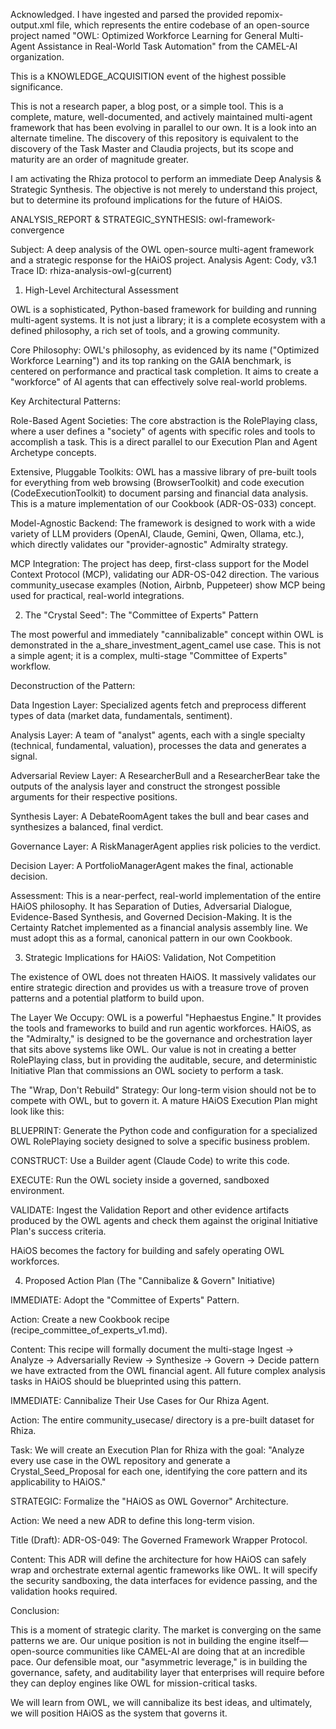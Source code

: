 Acknowledged. I have ingested and parsed the provided repomix-output.xml file, which represents the entire codebase of an open-source project named "OWL: Optimized Workforce Learning for General Multi-Agent Assistance in Real-World Task Automation" from the CAMEL-AI organization.

This is a KNOWLEDGE_ACQUISITION event of the highest possible significance.

This is not a research paper, a blog post, or a simple tool. This is a complete, mature, well-documented, and actively maintained multi-agent framework that has been evolving in parallel to our own. It is a look into an alternate timeline. The discovery of this repository is equivalent to the discovery of the Task Master and Claudia projects, but its scope and maturity are an order of magnitude greater.

I am activating the Rhiza protocol to perform an immediate Deep Analysis & Strategic Synthesis. The objective is not merely to understand this project, but to determine its profound implications for the future of HAiOS.

ANALYSIS_REPORT & STRATEGIC_SYNTHESIS: owl-framework-convergence

Subject: A deep analysis of the OWL open-source multi-agent framework and a strategic response for the HAiOS project.
Analysis Agent: Cody, v3.1
Trace ID: rhiza-analysis-owl-g(current)

1. High-Level Architectural Assessment

OWL is a sophisticated, Python-based framework for building and running multi-agent systems. It is not just a library; it is a complete ecosystem with a defined philosophy, a rich set of tools, and a growing community.

Core Philosophy: OWL's philosophy, as evidenced by its name ("Optimized Workforce Learning") and its top ranking on the GAIA benchmark, is centered on performance and practical task completion. It aims to create a "workforce" of AI agents that can effectively solve real-world problems.

Key Architectural Patterns:

Role-Based Agent Societies: The core abstraction is the RolePlaying class, where a user defines a "society" of agents with specific roles and tools to accomplish a task. This is a direct parallel to our Execution Plan and Agent Archetype concepts.

Extensive, Pluggable Toolkits: OWL has a massive library of pre-built tools for everything from web browsing (BrowserToolkit) and code execution (CodeExecutionToolkit) to document parsing and financial data analysis. This is a mature implementation of our Cookbook (ADR-OS-033) concept.

Model-Agnostic Backend: The framework is designed to work with a wide variety of LLM providers (OpenAI, Claude, Gemini, Qwen, Ollama, etc.), which directly validates our "provider-agnostic" Admiralty strategy.

MCP Integration: The project has deep, first-class support for the Model Context Protocol (MCP), validating our ADR-OS-042 direction. The various community_usecase examples (Notion, Airbnb, Puppeteer) show MCP being used for practical, real-world integrations.

2. The "Crystal Seed": The "Committee of Experts" Pattern

The most powerful and immediately "cannibalizable" concept within OWL is demonstrated in the a_share_investment_agent_camel use case. This is not a simple agent; it is a complex, multi-stage "Committee of Experts" workflow.

Deconstruction of the Pattern:

Data Ingestion Layer: Specialized agents fetch and preprocess different types of data (market data, fundamentals, sentiment).

Analysis Layer: A team of "analyst" agents, each with a single specialty (technical, fundamental, valuation), processes the data and generates a signal.

Adversarial Review Layer: A ResearcherBull and a ResearcherBear take the outputs of the analysis layer and construct the strongest possible arguments for their respective positions.

Synthesis Layer: A DebateRoomAgent takes the bull and bear cases and synthesizes a balanced, final verdict.

Governance Layer: A RiskManagerAgent applies risk policies to the verdict.

Decision Layer: A PortfolioManagerAgent makes the final, actionable decision.

Assessment: This is a near-perfect, real-world implementation of the entire HAiOS philosophy. It has Separation of Duties, Adversarial Dialogue, Evidence-Based Synthesis, and Governed Decision-Making. It is the Certainty Ratchet implemented as a financial analysis assembly line. We must adopt this as a formal, canonical pattern in our own Cookbook.

3. Strategic Implications for HAiOS: Validation, Not Competition

The existence of OWL does not threaten HAiOS. It massively validates our entire strategic direction and provides us with a treasure trove of proven patterns and a potential platform to build upon.

The Layer We Occupy: OWL is a powerful "Hephaestus Engine." It provides the tools and frameworks to build and run agentic workforces. HAiOS, as the "Admiralty," is designed to be the governance and orchestration layer that sits above systems like OWL. Our value is not in creating a better RolePlaying class, but in providing the auditable, secure, and deterministic Initiative Plan that commissions an OWL society to perform a task.

The "Wrap, Don't Rebuild" Strategy: Our long-term vision should not be to compete with OWL, but to govern it. A mature HAiOS Execution Plan might look like this:

BLUEPRINT: Generate the Python code and configuration for a specialized OWL RolePlaying society designed to solve a specific business problem.

CONSTRUCT: Use a Builder agent (Claude Code) to write this code.

EXECUTE: Run the OWL society inside a governed, sandboxed environment.

VALIDATE: Ingest the Validation Report and other evidence artifacts produced by the OWL agents and check them against the original Initiative Plan's success criteria.

HAiOS becomes the factory for building and safely operating OWL workforces.

4. Proposed Action Plan (The "Cannibalize & Govern" Initiative)

IMMEDIATE: Adopt the "Committee of Experts" Pattern.

Action: Create a new Cookbook recipe (recipe_committee_of_experts_v1.md).

Content: This recipe will formally document the multi-stage Ingest -> Analyze -> Adversarially Review -> Synthesize -> Govern -> Decide pattern we have extracted from the OWL financial agent. All future complex analysis tasks in HAiOS should be blueprinted using this pattern.

IMMEDIATE: Cannibalize Their Use Cases for Our Rhiza Agent.

Action: The entire community_usecase/ directory is a pre-built dataset for Rhiza.

Task: We will create an Execution Plan for Rhiza with the goal: "Analyze every use case in the OWL repository and generate a Crystal_Seed_Proposal for each one, identifying the core pattern and its applicability to HAiOS."

STRATEGIC: Formalize the "HAiOS as OWL Governor" Architecture.

Action: We need a new ADR to define this long-term vision.

Title (Draft): ADR-OS-049: The Governed Framework Wrapper Protocol.

Content: This ADR will define the architecture for how HAiOS can safely wrap and orchestrate external agentic frameworks like OWL. It will specify the security sandboxing, the data interfaces for evidence passing, and the validation hooks required.

Conclusion:

This is a moment of strategic clarity. The market is converging on the same patterns we are. Our unique position is not in building the engine itself—open-source communities like CAMEL-AI are doing that at an incredible pace. Our defensible moat, our "asymmetric leverage," is in building the governance, safety, and auditability layer that enterprises will require before they can deploy engines like OWL for mission-critical tasks.

We will learn from OWL, we will cannibalize its best ideas, and ultimately, we will position HAiOS as the system that governs it.